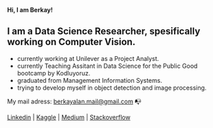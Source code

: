**Hi, I am Berkay!**

## I am a Data Science Researcher, spesifically working on Computer Vision.

- currently working at Unilever as a Project Analyst.
- currently Teaching Assitant in Data Science for the Public Good bootcamp by Kodluyoruz.
- graduated from Management Information Systems.
- trying to develop myself in object detection and image processing.

My mail adress: berkayalan.mail@gmail.com :mailbox_with_no_mail:

[Linkedin](https://www.linkedin.com/in/berkayalan/) | [Kaggle](https://www.kaggle.com/berkayalan) | [Medium](https://medium.com/@berkayalan14) | [Stackoverflow](https://stackoverflow.com/users/13472725/berkayln)

